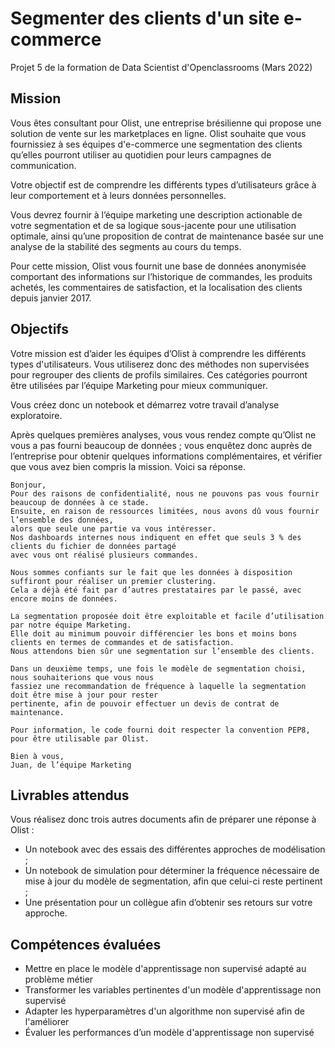 # Segmenter des clients d'un site e-commerce
Projet 5 de la formation de Data Scientist d'Openclassrooms (Mars 2022)

## Mission

Vous êtes consultant pour Olist, une entreprise brésilienne qui propose une solution de vente sur les marketplaces en ligne.
Olist souhaite que vous fournissiez à ses équipes d'e-commerce une segmentation des clients qu’elles pourront utiliser au quotidien pour leurs campagnes de communication.

Votre objectif est de comprendre les différents types d’utilisateurs grâce à leur comportement et à leurs données personnelles.

Vous devrez fournir à l’équipe marketing une description actionable de votre segmentation et de sa logique sous-jacente pour une utilisation optimale, ainsi qu’une proposition de contrat de maintenance basée sur une analyse de la stabilité des segments au cours du temps.

Pour cette mission, Olist vous fournit une base de données anonymisée comportant des informations sur l’historique de commandes, les produits achetés, les commentaires de satisfaction, et la localisation des clients depuis janvier 2017.

## Objectifs

Votre mission est d’aider les équipes d’Olist à comprendre les différents types d'utilisateurs. Vous utiliserez donc des méthodes non supervisées pour regrouper des clients de profils similaires. Ces catégories pourront être utilisées par l’équipe Marketing pour mieux communiquer.

Vous créez donc un notebook et démarrez votre travail d’analyse exploratoire.

Après quelques premières analyses, vous vous rendez compte qu’Olist ne vous a pas fourni beaucoup de données ; vous enquêtez donc auprès de l’entreprise pour obtenir quelques informations complémentaires, et vérifier que vous avez bien compris la mission. Voici sa réponse.


```
Bonjour, 
Pour des raisons de confidentialité, nous ne pouvons pas vous fournir beaucoup de données à ce stade. 
Ensuite, en raison de ressources limitées, nous avons dû vous fournir l’ensemble des données, 
alors que seule une partie va vous intéresser. 
Nos dashboards internes nous indiquent en effet que seuls 3 % des clients du fichier de données partagé 
avec vous ont réalisé plusieurs commandes.

Nous sommes confiants sur le fait que les données à disposition suffiront pour réaliser un premier clustering. 
Cela a déjà été fait par d’autres prestataires par le passé, avec encore moins de données.

La segmentation proposée doit être exploitable et facile d’utilisation par notre équipe Marketing. 
Elle doit au minimum pouvoir différencier les bons et moins bons clients en termes de commandes et de satisfaction. 
Nous attendons bien sûr une segmentation sur l’ensemble des clients.

Dans un deuxième temps, une fois le modèle de segmentation choisi, nous souhaiterions que vous nous 
fassiez une recommandation de fréquence à laquelle la segmentation doit être mise à jour pour rester 
pertinente, afin de pouvoir effectuer un devis de contrat de maintenance.

Pour information, le code fourni doit respecter la convention PEP8, pour être utilisable par Olist.

Bien à vous,
Juan, de l’équipe Marketing
```
  

## Livrables attendus

Vous réalisez donc trois autres documents afin de préparer une réponse à Olist : 

- Un notebook avec des essais des différentes approches de modélisation ;
- Un notebook de simulation pour déterminer la fréquence nécessaire de mise à jour du modèle de segmentation, afin que celui-ci reste pertinent ; 
- Une présentation pour un collègue afin d’obtenir ses retours sur votre approche.


## Compétences évaluées

- Mettre en place le modèle d'apprentissage non supervisé adapté au problème métier
- Transformer les variables pertinentes d'un modèle d'apprentissage non supervisé
- Adapter les hyperparamètres d'un algorithme non supervisé afin de l'améliorer
- Évaluer les performances d’un modèle d'apprentissage non supervisé
